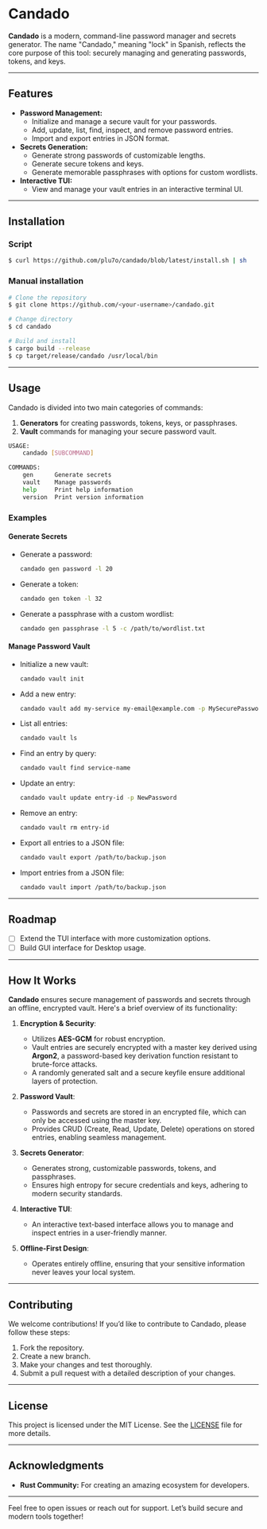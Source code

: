 # Candado

**Candado** is a modern, command-line password manager and secrets generator. The name "Candado," meaning "lock" in Spanish, reflects the core purpose of this tool: securely managing and generating passwords, tokens, and keys.

---

## Features
- **Password Management:**
  - Initialize and manage a secure vault for your passwords.
  - Add, update, list, find, inspect, and remove password entries.
  - Import and export entries in JSON format.
- **Secrets Generation:**
  - Generate strong passwords of customizable lengths.
  - Generate secure tokens and keys.
  - Generate memorable passphrases with options for custom wordlists.
- **Interactive TUI:**
  - View and manage your vault entries in an interactive terminal UI.

---

## Installation

### Script
```bash
$ curl https://github.com/plu7o/candado/blob/latest/install.sh | sh
```

### Manual installation
```bash
# Clone the repository
$ git clone https://github.com/<your-username>/candado.git

# Change directory
$ cd candado

# Build and install
$ cargo build --release
$ cp target/release/candado /usr/local/bin
```
---

## Usage
Candado is divided into two main categories of commands:

1. **Generators** for creating passwords, tokens, keys, or passphrases.
2. **Vault** commands for managing your secure password vault.

```bash
USAGE:
    candado [SUBCOMMAND]

COMMANDS:
    gen      Generate secrets
    vault    Manage passwords
    help     Print help information
    version  Print version information
```

### Examples
#### Generate Secrets
- Generate a password:
  ```bash
  candado gen password -l 20
  ```

- Generate a token:
  ```bash
  candado gen token -l 32
  ```

- Generate a passphrase with a custom wordlist:
  ```bash
  candado gen passphrase -l 5 -c /path/to/wordlist.txt
  ```

#### Manage Password Vault
- Initialize a new vault:
  ```bash
  candado vault init
  ```

- Add a new entry:
  ```bash
  candado vault add my-service my-email@example.com -p MySecurePassword -n MyUsername -u https://my-service.com
  ```

- List all entries:
  ```bash
  candado vault ls
  ```

- Find an entry by query:
  ```bash
  candado vault find service-name
  ```

- Update an entry:
  ```bash
  candado vault update entry-id -p NewPassword
  ```

- Remove an entry:
  ```bash
  candado vault rm entry-id
  ```

- Export all entries to a JSON file:
  ```bash
  candado vault export /path/to/backup.json
  ```

- Import entries from a JSON file:
  ```bash
  candado vault import /path/to/backup.json
  ```

---

## Roadmap
- [ ] Extend the TUI interface with more customization options.
- [ ] Build GUI interface for Desktop usage.

---

## How It Works

**Candado** ensures secure management of passwords and secrets through an offline, encrypted vault. Here's a brief overview of its functionality:

1. **Encryption & Security**:
   - Utilizes **AES-GCM** for robust encryption.
   - Vault entries are securely encrypted with a master key derived using **Argon2**, a password-based key derivation function resistant to brute-force attacks.
   - A randomly generated salt and a secure keyfile ensure additional layers of protection.

2. **Password Vault**:
   - Passwords and secrets are stored in an encrypted file, which can only be accessed using the master key.
   - Provides CRUD (Create, Read, Update, Delete) operations on stored entries, enabling seamless management.

3. **Secrets Generator**:
   - Generates strong, customizable passwords, tokens, and passphrases.
   - Ensures high entropy for secure credentials and keys, adhering to modern security standards.

4. **Interactive TUI**:
   - An interactive text-based interface allows you to manage and inspect entries in a user-friendly manner.

5. **Offline-First Design**:
   - Operates entirely offline, ensuring that your sensitive information never leaves your local system.

---

## Contributing
We welcome contributions! If you’d like to contribute to Candado, please follow these steps:

1. Fork the repository.
2. Create a new branch.
3. Make your changes and test thoroughly.
4. Submit a pull request with a detailed description of your changes.

---

## License
This project is licensed under the MIT License. See the [LICENSE](./LICENSE) file for more details.

---

## Acknowledgments
- **Rust Community:** For creating an amazing ecosystem for developers.

---

Feel free to open issues or reach out for support. Let’s build secure and modern tools together!


